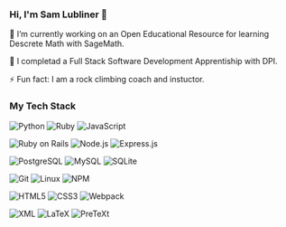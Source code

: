 ### Hi, I'm Sam Lubliner 👋

🔭 I’m currently working on an Open Educational Resource for learning Descrete Math with SageMath.

🌱 I completad a Full Stack Software Development Apprentiship with DPI.

⚡ Fun fact: I am a rock climbing coach and instuctor.

### My Tech Stack

![Python](https://img.shields.io/badge/-Python-3776AB?style=flat-square&logo=python&logoColor=white)
![Ruby](https://img.shields.io/badge/-Ruby-CC342D?style=flat-square&logo=ruby&logoColor=white)
![JavaScript](https://img.shields.io/badge/-JavaScript-F7DF1E?style=flat-square&logo=javascript&logoColor=black)

![Ruby on Rails](https://img.shields.io/badge/-Ruby_on_Rails-CC0000?style=flat-square&logo=ruby-on-rails&logoColor=white)
![Node.js](https://img.shields.io/badge/-Node.js-339933?style=flat-square&logo=node.js&logoColor=white)
![Express.js](https://img.shields.io/badge/-Express.js-000000?style=flat-square&logo=express&logoColor=white)

![PostgreSQL](https://img.shields.io/badge/-PostgreSQL-4169E1?style=flat-square&logo=postgresql&logoColor=white)
![MySQL](https://img.shields.io/badge/-MySQL-4479A1?style=flat-square&logo=mysql&logoColor=white)
![SQLite](https://img.shields.io/badge/-SQLite-003B57?style=flat-square&logo=sqlite&logoColor=white)

![Git](https://img.shields.io/badge/-Git-F05032?style=flat-square&logo=git&logoColor=white)
![Linux](https://img.shields.io/badge/-Linux-FCC624?style=flat-square&logo=linux&logoColor=black)
![NPM](https://img.shields.io/badge/-NPM-CB3837?style=flat-square&logo=npm&logoColor=white)

![HTML5](https://img.shields.io/badge/-HTML5-E34F26?style=flat-square&logo=html5&logoColor=white)
![CSS3](https://img.shields.io/badge/-CSS3-1572B6?style=flat-square&logo=css3&logoColor=white)
![Webpack](https://img.shields.io/badge/-Webpack-8DD6F9?style=flat-square&logo=webpack&logoColor=black)

![XML](https://img.shields.io/badge/-XML-FF6600?style=flat-square&logo=xml&logoColor=white)
![LaTeX](https://img.shields.io/badge/-LaTeX-008080?style=flat-square&logo=latex&logoColor=white)
![PreTeXt](https://img.shields.io/badge/-PreTeXt-007396?style=flat-square)
